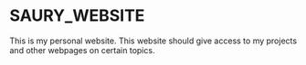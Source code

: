 # SAURY_WEBSITE
This is my personal website. This website should give access to my projects and other webpages on certain topics. 
